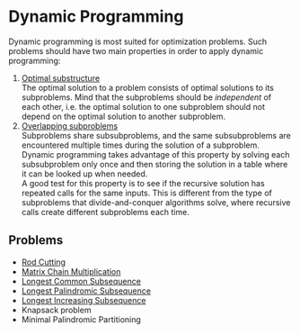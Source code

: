# Dynamic Programming

Dynamic programming is most suited for optimization problems. Such problems should have two main properties in order to apply dynamic programming:

1. <ins>Optimal substructure</ins>  
   The optimal solution to a problem consists of optimal solutions to its subproblems. Mind that the subproblems should be *independent* of each other, i.e. the optimal solution to one subproblem should not depend on the optimal solution to another subproblem.
2. <ins>Overlapping subproblems</ins>  
   Subproblems share subsubproblems, and the same subsubproblems are encountered multiple times during the solution of a subproblem. Dynamic programming takes advantage of this property by solving each subsubproblem only once and then storing the solution in a table where it can be looked up when needed.  
   A good test for this property is to see if the recursive solution has repeated calls for the same inputs. This is different from the type of subproblems that divide-and-conquer algorithms solve, where recursive calls create different subproblems each time.

## Problems

* [Rod Cutting](https://github.com/pl3onasm/Algorithms/tree/main/algorithms/dynamic-programming/rod-cutting)
* [Matrix Chain Multiplication](https://github.com/pl3onasm/Algorithms/tree/main/algorithms/dynamic-programming/matrix-chain-mult)
* [Longest Common Subsequence](https://github.com/pl3onasm/Algorithms/tree/main/algorithms/dynamic-programming/longest-common-sub)
* [Longest Palindromic Subsequence](https://github.com/pl3onasm/Algorithms/tree/main/algorithms/dynamic-programming/longest-palin-sub)
* [Longest Increasing Subsequence](https://github.com/pl3onasm/Algorithms/tree/main/algorithms/dynamic-programming/longest-increasing-sub)
* Knapsack problem
* Minimal Palindromic Partitioning
